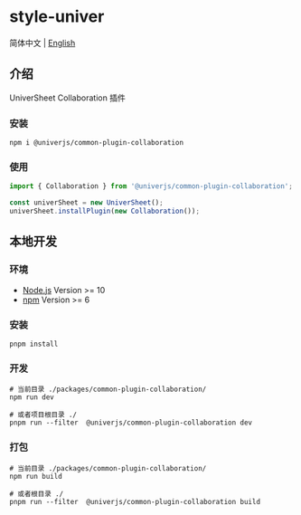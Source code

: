 # style-univer

简体中文 | [English](./README.md)

## 介绍

UniverSheet Collaboration 插件

### 安装

```shell
npm i @univerjs/common-plugin-collaboration
```

### 使用

```js
import { Collaboration } from '@univerjs/common-plugin-collaboration';

const univerSheet = new UniverSheet();
univerSheet.installPlugin(new Collaboration());
```

## 本地开发

### 环境

-   [Node.js](https://nodejs.org/en/) Version >= 10
-   [npm](https://www.npmjs.com/) Version >= 6

### 安装

```
pnpm install
```

### 开发

```
# 当前目录 ./packages/common-plugin-collaboration/
npm run dev

# 或者项目根目录 ./
pnpm run --filter  @univerjs/common-plugin-collaboration dev
```

### 打包

```
# 当前目录 ./packages/common-plugin-collaboration/
npm run build

# 或者根目录 ./
pnpm run --filter  @univerjs/common-plugin-collaboration build
```

